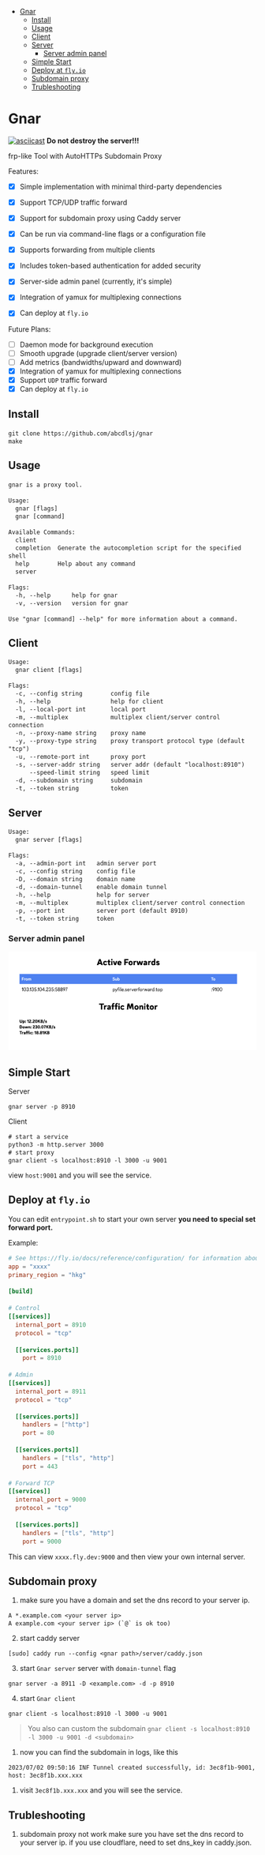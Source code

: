 <!-- TOC start (generated with https://github.com/derlin/bitdowntoc) -->

- [Gnar](#gnar)
  - [Install](#install)
  - [Usage](#usage)
  - [Client](#client)
  - [Server](#server)
    - [Server admin panel](#server-admin-panel)
  - [Simple Start](#simple-start)
  - [Deploy at `fly.io`](#deploy-at-flyio)
  - [Subdomain proxy](#subdomain-proxy)
  - [Trubleshooting](#trubleshooting)

<!-- TOC end -->

<!-- TOC --><a name="gnar"></a>
# Gnar

[![asciicast](https://asciinema.org/a/606328.svg)](https://asciinema.org/a/606328)
**Do not destroy the server!!!**

frp-like Tool with AutoHTTPs Subdomain Proxy

Features:
- [x] Simple implementation with minimal third-party dependencies
- [x] Support TCP/UDP traffic forward
- [x] Support for subdomain proxy using Caddy server
- [x] Can be run via command-line flags or a configuration file
- [x] Supports forwarding from multiple clients
- [x] Includes token-based authentication for added security
- [x] Server-side admin panel (currently, it's simple)
- [x] Integration of yamux for multiplexing connections
- [x] Can deploy at `fly.io`


Future Plans:

- [ ] Daemon mode for background execution
- [ ] Smooth upgrade (upgrade client/server version)
- [ ] Add metrics (bandwidths/upward and downward)
- [x] Integration of yamux for multiplexing connections
- [x] Support `UDP` traffic forward
- [x] Can deploy at `fly.io`

<!-- TOC --><a name="install"></a>
## Install

```
git clone https://github.com/abcdlsj/gnar
make
```

<!-- TOC --><a name="usage"></a>
## Usage

```
gnar is a proxy tool.

Usage:
  gnar [flags]
  gnar [command]

Available Commands:
  client      
  completion  Generate the autocompletion script for the specified shell
  help        Help about any command
  server      

Flags:
  -h, --help      help for gnar
  -v, --version   version for gnar

Use "gnar [command] --help" for more information about a command.
```

<!-- TOC --><a name="client"></a>
## Client
```
Usage:
  gnar client [flags]

Flags:
  -c, --config string        config file
  -h, --help                 help for client
  -l, --local-port int       local port
  -m, --multiplex            multiplex client/server control connection
  -n, --proxy-name string    proxy name
  -y, --proxy-type string    proxy transport protocol type (default "tcp")
  -u, --remote-port int      proxy port
  -s, --server-addr string   server addr (default "localhost:8910")
      --speed-limit string   speed limit
  -d, --subdomain string     subdomain
  -t, --token string         token
```

<!-- TOC --><a name="server"></a>
## Server 
```
Usage:
  gnar server [flags]

Flags:
  -a, --admin-port int   admin server port
  -c, --config string    config file
  -D, --domain string    domain name
  -d, --domain-tunnel    enable domain tunnel
  -h, --help             help for server
  -m, --multiplex        multiplex client/server control connection
  -p, --port int         server port (default 8910)
  -t, --token string     token
```

<!-- TOC --><a name="server-admin-panel"></a>
### Server admin panel

![admin panel](screenshot-server-admin.png)

<!-- TOC --><a name="simple-start"></a>
## Simple Start

Server
```
gnar server -p 8910
```

Client
```
# start a service
python3 -m http.server 3000
# start proxy
gnar client -s localhost:8910 -l 3000 -u 9001
```

view `host:9001` and you will see the service.

<!-- TOC --><a name="deploy-at-flyio"></a>
## Deploy at `fly.io`

You can edit `entrypoint.sh` to start your own server **you need to special set forward port.**

Example:
```toml
# See https://fly.io/docs/reference/configuration/ for information about how to use this file.
app = "xxxx"
primary_region = "hkg"

[build]

# Control
[[services]]
  internal_port = 8910
  protocol = "tcp"

  [[services.ports]]
    port = 8910
  
# Admin
[[services]]
  internal_port = 8911
  protocol = "tcp"

  [[services.ports]]
    handlers = ["http"]
    port = 80

  [[services.ports]]
    handlers = ["tls", "http"]
    port = 443

# Forward TCP
[[services]]
  internal_port = 9000
  protocol = "tcp"

  [[services.ports]]
    handlers = ["tls", "http"]
    port = 9000
```
This can view `xxxx.fly.dev:9000` and then view your own internal server.

<!-- TOC --><a name="subdomain-proxy"></a>
## Subdomain proxy

1. make sure you have a domain and set the dns record to your server ip.

```
A *.example.com <your server ip>
A example.com <your server ip> (`@` is ok too)
```

2. start caddy server
```
[sudo] caddy run --config <gnar path>/server/caddy.json
```

3. start `Gnar server` server with `domain-tunnel` flag
```
gnar server -a 8911 -D <example.com> -d -p 8910
``` 

4. start `Gnar client`
```
gnar client -s localhost:8910 -l 3000 -u 9001
```
> You also can custom the subdomain
> ```gnar client -s localhost:8910 -l 3000 -u 9001 -d <subdomain>```

1. now you can find the subdomain in logs, like this
```
2023/07/02 09:50:16 INF Tunnel created successfully, id: 3ec8f1b-9001, host: 3ec8f1b.xxx.xxx
```

1. visit `3ec8f1b.xxx.xxx` and you will see the service.


<!-- TOC --><a name="trubleshooting"></a>
## Trubleshooting

1. subdomain proxy not work
make sure you have set the dns record to your server ip. 
if you use cloudflare, need to set dns_key in caddy.json.
